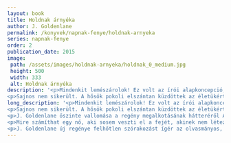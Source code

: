 ```yaml
---
layout: book
title: Holdnak árnyéka
author: J. Goldenlane
permalink: /konyvek/napnak-fenye/holdnak-arnyeka
series: napnak-fenye
order: 2
publication_date: 2015
image: 
 path: /assets/images/holdnak-arnyeka/holdnak_0_medium.jpg
 height: 500
 width: 333
 alt: Holdnak árnyéka
description: '<p>Mindenkit lemészárolok! Ez volt az írói alapkoncepció, mert már régóta szerettem volna írni egy olyan rettenetesen komoly mélylélektani művet, amit egyetlen szereplő sem él túl.</p>
<p>Sajnos nem sikerült. A hősök pokoli elszántan küzdöttek az életükért. [...]</p>'
long_description: '<p>Mindenkit lemészárolok! Ez volt az írói alapkoncepció, mert már régóta szerettem volna írni egy olyan rettenetesen komoly mélylélektani művet, amit egyetlen szereplő sem él túl.</p>
<p>Sajnos nem sikerült. A hősök pokoli elszántan küzdöttek az életükért.</p>
<p>J. Goldenlane őszinte vallomása a regény megalkotásának hátteréről A Napnak fénye világában, de annak árnyékos oldalán játszódó történet szélhámosok, terroristák, csavargók és más gyanús egzisztenciájú elemek között.</p>
<p>Mire számíthat egy nő, aki sosem veszti el a fejét, akinek nem létezik leküzdhetetlen helyzet ha egyetlen reménye egy pasas, aki olyan mint egy szélvihar, méghozzá súlyosan radioaktív, speciálisan kiszámíthatatlan és veszettül kaotikus szélvihar.</p>
<p>J. Goldenlane új regénye felhőtlen szórakozást ígér az olvasmányos, könnyed stílust kedvelőknek, poszt-rejtői humorral és váratlan fordulatokkal kínál feledhetetlen élményt fiataloknak és időseknek egyaránt.</p>'
---
```

